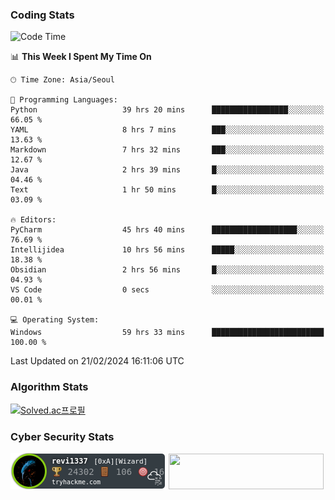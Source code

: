 ### Coding Stats

<!--START_SECTION:waka-->
![Code Time](http://img.shields.io/badge/Code%20Time-298%20hrs%201%20min-blue)

📊 **This Week I Spent My Time On** 

```text
🕑︎ Time Zone: Asia/Seoul

💬 Programming Languages: 
Python                   39 hrs 20 mins      █████████████████░░░░░░░░   66.05 % 
YAML                     8 hrs 7 mins        ███░░░░░░░░░░░░░░░░░░░░░░   13.63 % 
Markdown                 7 hrs 32 mins       ███░░░░░░░░░░░░░░░░░░░░░░   12.67 % 
Java                     2 hrs 39 mins       █░░░░░░░░░░░░░░░░░░░░░░░░   04.46 % 
Text                     1 hr 50 mins        █░░░░░░░░░░░░░░░░░░░░░░░░   03.09 % 

🔥 Editors: 
PyCharm                  45 hrs 40 mins      ███████████████████░░░░░░   76.69 % 
Intellijidea             10 hrs 56 mins      █████░░░░░░░░░░░░░░░░░░░░   18.38 % 
Obsidian                 2 hrs 56 mins       █░░░░░░░░░░░░░░░░░░░░░░░░   04.93 % 
VS Code                  0 secs              ░░░░░░░░░░░░░░░░░░░░░░░░░   00.01 % 

💻 Operating System: 
Windows                  59 hrs 33 mins      █████████████████████████   100.00 % 
```


 Last Updated on 21/02/2024 16:11:06 UTC
<!--END_SECTION:waka-->

### Algorithm Stats

[![Solved.ac프로필](http://mazassumnida.wtf/api/v2/generate_badge?boj=revi1337)](https://solved.ac/revi1337)

### Cyber Security Stats

[![revi1337's tryhackme stats](https://raw.githubusercontent.com/Revi1337/Revi1337/main/assets/thm_propic.png)][tryhackme]
[<img src="https://www.hackthebox.com/badge/image/1002993" width="248.01" height="57">][hackthebox]


[website]: https://revi1337.com
[tryhackme]: https://tryhackme.com/p/revi1337
[hackthebox]: https://app.hackthebox.com/profile/1002993
